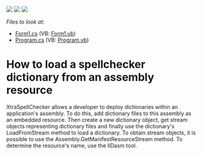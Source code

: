 <!-- default badges list -->
![](https://img.shields.io/endpoint?url=https://codecentral.devexpress.com/api/v1/VersionRange/128612455/18.2.5%2B)
[![](https://img.shields.io/badge/Open_in_DevExpress_Support_Center-FF7200?style=flat-square&logo=DevExpress&logoColor=white)](https://supportcenter.devexpress.com/ticket/details/E311)
[![](https://img.shields.io/badge/📖_How_to_use_DevExpress_Examples-e9f6fc?style=flat-square)](https://docs.devexpress.com/GeneralInformation/403183)
<!-- default badges end -->
<!-- default file list -->
*Files to look at*:

* [Form1.cs](./CS/WindowsApplication27/Form1.cs) (VB: [Form1.vb](./VB/WindowsApplication27/Form1.vb))
* [Program.cs](./CS/WindowsApplication27/Program.cs) (VB: [Program.vb](./VB/WindowsApplication27/Program.vb))
<!-- default file list end -->
# How to load a spellchecker dictionary from an assembly resource


<p>XtraSpellChecker allows a developer to deploy dictionaries within an application's assembly.  To do this, add dictionary files to this assembly as an embedded resource.  Then create a new dictionary object, get stream objects representing dictionary files and finally use the dictionary's LoadFromStream method to load a dictionary.  To obtain stream objects, it is possible to use the Assembly.GetManifestResourceStream method.  To determine the resource's name, use the IlDasm tool.</p>

<br/>


